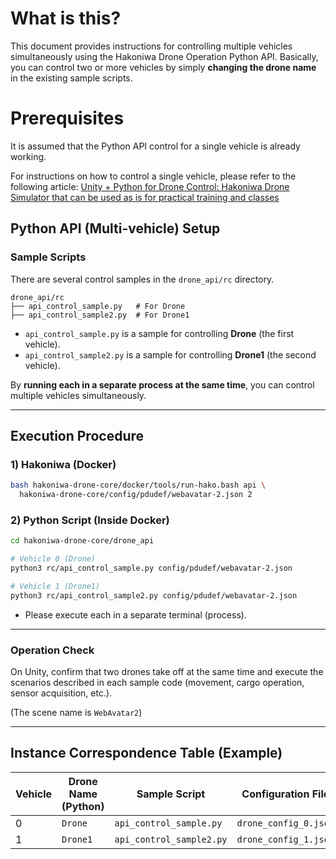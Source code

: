 # What is this?

This document provides instructions for controlling multiple vehicles simultaneously using the Hakoniwa Drone Operation Python API.
Basically, you can control two or more vehicles by simply **changing the drone name** in the existing sample scripts.

# Prerequisites

It is assumed that the Python API control for a single vehicle is already working.

For instructions on how to control a single vehicle, please refer to the following article:
[Unity + Python for Drone Control: Hakoniwa Drone Simulator that can be used as is for practical training and classes](https://qiita.com/kanetugu2018/items/d9763ceb4e527b50c7e2)

## Python API (Multi-vehicle) Setup

### Sample Scripts

There are several control samples in the `drone_api/rc` directory.

```tree
drone_api/rc
├── api_control_sample.py   # For Drone
├── api_control_sample2.py  # For Drone1
```

*   `api_control_sample.py` is a sample for controlling **Drone** (the first vehicle).
*   `api_control_sample2.py` is a sample for controlling **Drone1** (the second vehicle).

By **running each in a separate process at the same time**, you can control multiple vehicles simultaneously.

---

## Execution Procedure

### 1) Hakoniwa (Docker)

```bash
bash hakoniwa-drone-core/docker/tools/run-hako.bash api \
  hakoniwa-drone-core/config/pdudef/webavatar-2.json 2
```

### 2) Python Script (Inside Docker)

```bash
cd hakoniwa-drone-core/drone_api

# Vehicle 0 (Drone)
python3 rc/api_control_sample.py config/pdudef/webavatar-2.json

# Vehicle 1 (Drone1)
python3 rc/api_control_sample2.py config/pdudef/webavatar-2.json
```

* Please execute each in a separate terminal (process).

---

### Operation Check

On Unity, confirm that two drones take off at the same time and execute the scenarios described in each sample code (movement, cargo operation, sensor acquisition, etc.).

(The scene name is `WebAvatar2`)

---

## Instance Correspondence Table (Example)

| Vehicle | Drone Name (Python) | Sample Script | Configuration File |
| -- | --------------- | ------------------------ | --------------------- |
| 0  | `Drone`         | `api_control_sample.py`  | `drone_config_0.json` |
| 1  | `Drone1`        | `api_control_sample2.py` | `drone_config_1.json` |
